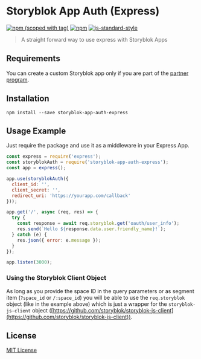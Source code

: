 # Storyblok App Auth (Express)

[![npm (scoped with tag)](https://img.shields.io/npm/v/storyblok-app-auth-express/latest.svg?style=flat-square)](https://www.npmjs.com/package/storyblok-app-auth-express)
[![npm](https://img.shields.io/npm/dt/storyblok-app-auth-express.svg?style=flat-square)](https://www.npmjs.com/package/storyblok-app-auth-express)
[![js-standard-style](https://img.shields.io/badge/code_style-standard-brightgreen.svg?style=flat-square)](http://standardjs.com)

> A straight forward way to use express with Storyblok Apps

## Requirements

You can create a custom Storyblok app only if you are part of the [partner program](https://www.storyblok.com/partners).

## Installation

`npm install --save storyblok-app-auth-express` 

## Usage Example

Just require the package and use it as a middleware in your Express App.

```js
const express = require('express');
const storyblokAuth = require('storyblok-app-auth-express');
const app = express();

app.use(storyblokAuth({
  client_id: '',
  client_secret: '',
  redirect_uri: 'https://yourapp.com/callback'
}));

app.get('/', async (req, res) => {
  try {
    const response = await req.storyblok.get('oauth/user_info');
    res.send(`Hello ${response.data.user.friendly_name}!`);
  } catch (e) {
    res.json({ error: e.message });
  }
});

app.listen(3000);
```

### Using the Storyblok Client Object

As long as you provide the space ID in the query parameters or as segment item (`?space_id` or `/:space_id`) you will be able to use the `req.storyblok` object (like in the example above) which is just a wrapper for the `storyblok-js-client` object ([https://github.com/storyblok/storyblok-js-client](https://github.com/storyblok/storyblok-js-client)).

## License

[MIT License](./LICENSE)